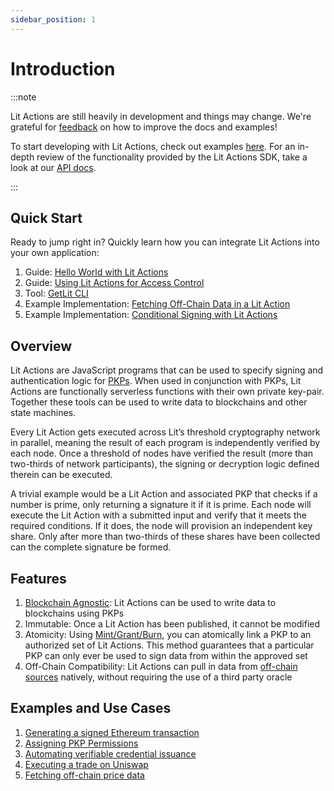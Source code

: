 ```yaml
---
sidebar_position: 1
---
```


# Introduction

:::note

Lit Actions are still heavily in development and things may change. We're grateful for [feedback](https://forms.gle/4UJNRcQspZyvsTHt8) on how to improve the docs and examples!

To start developing with Lit Actions, check out examples [here](/LitActions/helloWorld). For an in-depth review of the functionality provided by the Lit Actions SDK, take a look at our [API docs](https://actions-docs.litprotocol.com/).

:::

## Quick Start

Ready to jump right in? Quickly learn how you can integrate Lit Actions into your own application:

1. Guide: [Hello World with Lit Actions](/LitActions/helloWorld)
2. Guide: [Using Lit Actions for Access Control](https://spark.litprotocol.com/using-lit-actions-for-access-control/)
3. Tool: [GetLit CLI](/LitActions/getlitCli)
4. Example Implementation: [Fetching Off-Chain Data in a Lit Action](/LitActions/workingWithActions/usingFetch)
5. Example Implementation: [Conditional Signing with Lit Actions](/LitActions/workingWithActions/conditionalSigning)

## Overview

Lit Actions are JavaScript programs that can be used to specify signing and authentication logic for [PKPs](/pkp/intro). When used in conjunction with PKPs, Lit Actions are functionally serverless functions with their own private key-pair. Together these tools can be used to write data to blockchains and other state machines.

Every Lit Action gets executed across Lit’s threshold cryptography network in parallel, meaning the result of each program is independently verified by each node. Once a threshold of nodes have verified the result (more than two-thirds of network participants), the signing or decryption logic defined therein can be executed.

A trivial example would be a Lit Action and associated PKP that checks if a number is prime, only returning a signature it if it is prime. Each node will execute the Lit Action with a submitted input and verify that it meets the required conditions. If it does, the node will provision an independent key share. Only after more than two-thirds of these shares have been collected can the complete signature be formed.

## Features

1. [Blockchain Agnostic](/resources/supportedChains#programmable-key-pairs): Lit Actions can be used to write data to blockchains using PKPs
2. Immutable: Once a Lit Action has been published, it cannot be modified
3. Atomicity: Using [Mint/Grant/Burn](/LitActions/usingPKPsAndActions#what-is-mintgrantburn), you can atomically link a PKP to an authorized set of Lit Actions. This method guarantees that a particular PKP can only ever be used to sign data from within the approved set
4. Off-Chain Compatibility: Lit Actions can pull in data from [off-chain sources](/LitActions/workingWithActions/usingFetch) natively, without requiring the use of a third party oracle

## Examples and Use Cases

1. [Generating a signed Ethereum transaction](https://github.com/LIT-Protocol/js-serverless-function-test/blob/main/js-sdkTests/signTxn.js)
2. [Assigning PKP Permissions](https://github.com/LIT-Protocol/js-serverless-function-test/blob/main/js-sdkTests/pkpPermissions.js)
3. [Automating verifiable credential issuance](https://spark.litprotocol.com/krebitxlitactions/) 
4. [Executing a trade on Uniswap](https://github.com/LIT-Protocol/lit-apps/blob/master/packages/lit-actions/src/to-be-converted/wip-swap.action.mjs?ref=spark.litprotocol.com)
5. [Fetching off-chain price data](https://spark.litprotocol.com/automated-portfolio-rebalancing-uniswap/#how-it-works)
